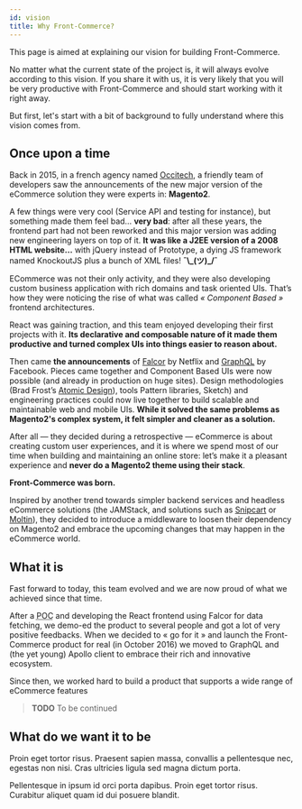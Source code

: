 ```yaml
---
id: vision
title: Why Front-Commerce?
---
```


This page is aimed at explaining our vision for building Front-Commerce.

No matter what the current state of the project is, it will always evolve
according to this vision. If you share it with us, it is very likely that you
will be very productive with Front-Commerce and should start working with it
right away.

But first, let's start with a bit of background to fully understand where this
vision comes from.

## Once upon a time

Back in 2015, in a french agency named [Occitech](https://www.occitech.fr), a
friendly team of developers saw the announcements of the new major version
of the eCommerce solution they were experts in: **Magento2**.

A few things were very cool (Service API and testing for instance), but something
made them feel bad… **very bad**: after all these years, the frontend part had
not been reworked and this major version was adding new engineering layers on top
of it. **It was like a J2EE version of a 2008 HTML website…** with jQuery instead
of Prototype, a dying JS framework named KnockoutJS plus a bunch of XML files!
**¯\\\_(ツ)\_/¯**

ECommerce was not their only activity, and they were also developing custom
business application with rich domains and task oriented UIs. That’s how they
were noticing the rise of what was called _« Component Based »_ frontend
architectures.

React was gaining traction, and this team enjoyed developing their first
projects with it. **Its declarative and composable nature of it made them
productive and turned complex UIs into things easier to reason about.**

Then came **the announcements** of
[Falcor](https://www.youtube.com/watch?v=WiO1f6h15c8) by Netflix and
[GraphQL](http://graphql.org/blog/graphql-a-query-language/) by Facebook.
Pieces came together and Component Based UIs were now possible (and already
in production on huge sites). Design methodologies (Brad Frost’s
[Atomic Design](http://bradfrost.com/blog/post/atomic-web-design/)), tools
Pattern libraries, Sketch) and engineering practices could now live together
to build scalable and maintainable web and mobile UIs. **While it solved the
same problems as Magento2's complex system, it felt simpler and cleaner as a
solution.**

After all — they decided during a retrospective — eCommerce is about creating
custom user experiences, and it is where we spend most of our time
when building and maintaining an online store: let’s make it a pleasant experience
and **never do a Magento2 theme using their stack**.

**Front-Commerce was born.**

Inspired by another trend towards simpler backend services and headless
eCommerce solutions (the JAMStack, and solutions such as
[Snipcart](https://snipcart.com/) or [Moltin](https://moltin.com/)),
they decided to introduce a middleware to loosen their dependency on Magento2
and embrace the upcoming changes that may happen in the eCommerce world.

## What it is

Fast forward to today, this team evolved and we are now proud of what we
achieved since that time.

After a <abbr title="Proof Of Concept">POC</abbr> and developing the React
frontend using Falcor for data fetching, we demo-ed the product to several
people and got a lot of very positive feedbacks. When we decided to « go for
it » and launch the Front-Commerce product for real (in October 2016) we
moved to GraphQL and (the yet young) Apollo client to embrace their rich and
innovative ecosystem.

Since then, we worked hard to build a product that supports a wide range of
eCommerce features

> **TODO** To be continued

## What do we want it to be

Proin eget tortor risus. Praesent sapien massa, convallis a pellentesque nec, egestas non nisi. Cras ultricies ligula sed magna dictum porta.

Pellentesque in ipsum id orci porta dapibus. Proin eget tortor risus. Curabitur aliquet quam id dui posuere blandit.
